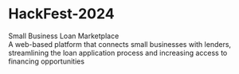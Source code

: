 # HackFest-2024
Small Business Loan Marketplace</br>
A web-based platform that connects small businesses with lenders, streamlining the loan application process and increasing access to financing opportunities
